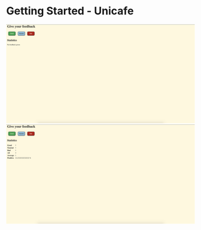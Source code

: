 # Getting Started - Unicafe

![Application Screenshot](./.github/app_screenshot.png)
![Application Screenshot](./.github/app_screenshot2.png)